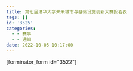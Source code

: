 ```yaml
---
title: 第七届清华大学未来城市与基础设施创新大赛报名表
tags: []
id: '3525'
categories:
  - - 赛事
  - - 通知
date: 2022-10-05 10:17:00
---
```


\[forminator\_form id="3522"\]